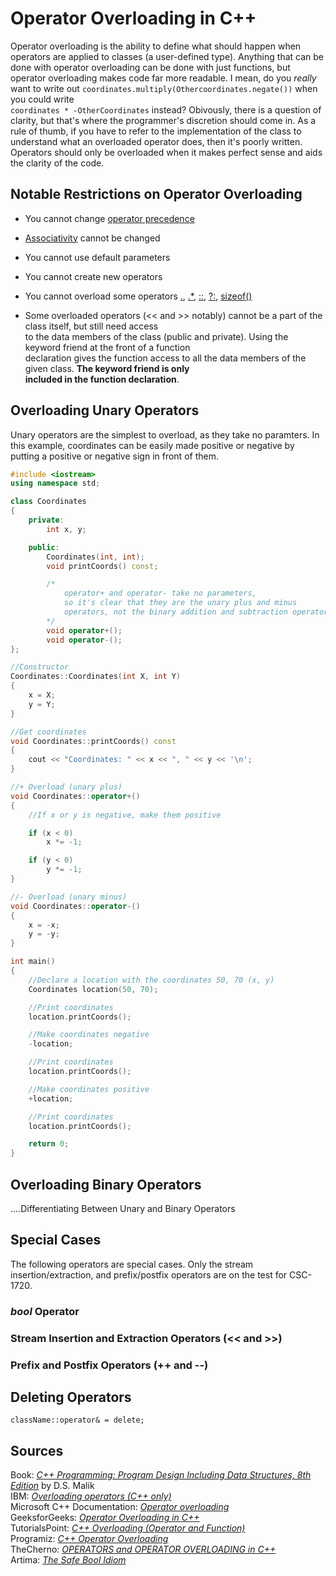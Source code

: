 # Operator Overloading in C++
Operator overloading is the ability to define what should happen when operators are applied to classes (a user-defined type). Anything that can be done with operator
overloading can be done with just functions, but operator overloading makes code far more readable. I mean, do you _really_ 
want to write out `coordinates.multiply(Othercoordinates.negate())` when you could write <br /> `coordinates * -OtherCoordinates` instead? Obivously, there is a question of clarity, 
but that's where the programmer's discretion should come in. As a rule of thumb, if you have to refer to the implementation of the class
to understand what an overloaded operator does, then it's poorly written. Operators should only be overloaded when it makes perfect sense and aids the clarity of the code.

## Notable Restrictions on Operator Overloading <br />
- You cannot change [operator precedence](https://www.ibm.com/docs/en/zos/2.4.0?topic=operators-operator-precedence-associativity) <br />
- [Associativity](https://www.ibm.com/docs/en/zos/2.4.0?topic=operators-operator-precedence-associativity) cannot be changed  <br />
- You cannot use default parameters <br />
- You cannot create new operators <br />
- You cannot overload some operators [.](https://docs.microsoft.com/en-us/cpp/cpp/member-access-operators-dot-and?view=msvc-160), [.*](https://docs.microsoft.com/en-us/cpp/cpp/pointer-to-member-operators-dot-star-and-star?view=msvc-160), [::](https://docs.microsoft.com/en-us/cpp/cpp/scope-resolution-operator?view=msvc-160), [?:](https://docs.microsoft.com/en-us/cpp/cpp/conditional-operator-q?view=msvc-160), [sizeof()](https://docs.microsoft.com/en-us/cpp/cpp/sizeof-operator?view=msvc-160)
		
- Some overloaded operators (<< and >> notably) cannot be a part of the class itself, but still need access <br /> 
  to the data members of the class (public and private). Using the keyword friend at the front of a function  <br />
  declaration gives the function access to all the data members of the given class. **The keyword friend is only   <br />
  included in the function declaration**.  <br />


## Overloading Unary Operators
Unary operators are the simplest to overload, as they take no paramters. In this example, coordinates can be easily made positive or negative by putting a
positive or negative sign in front of them.

```C++
#include <iostream>
using namespace std;

class Coordinates
{
    private:
        int x, y;

    public:
        Coordinates(int, int);
        void printCoords() const;

        /*
            operator+ and operator- take no parameters,
            so it's clear that they are the unary plus and minus
            operators, not the binary addition and subtraction operators
        */
        void operator+();
        void operator-();
};

//Constructor
Coordinates::Coordinates(int X, int Y)
{
    x = X;
    y = Y;
}

//Get coordinates
void Coordinates::printCoords() const
{
    cout << "Coordinates: " << x << ", " << y << '\n';
}

//+ Overload (unary plus)
void Coordinates::operator+()
{
    //If x or y is negative, make them positive

    if (x < 0)
        x *= -1;

    if (y < 0)
        y *= -1;
}

//- Overload (unary minus)
void Coordinates::operator-()
{
    x = -x;
    y = -y;
}

int main()
{
    //Declare a location with the coordinates 50, 70 (x, y)
    Coordinates location(50, 70);

    //Print coordinates
    location.printCoords();

    //Make coordinates negative
    -location;

    //Print coordinates
    location.printCoords();

    //Make coordinates positive
    +location;

    //Print coordinates
    location.printCoords();

    return 0;
}
```


## Overloading Binary Operators
....Differentiating Between Unary and Binary Operators


## Special Cases
The following operators are special cases. Only the stream insertion/extraction, and prefix/postfix operators are on the test for CSC-1720.

### _bool_ Operator

### Stream Insertion and Extraction Operators (<< and >>)


### Prefix and Postfix Operators (++ and --)


## Deleting Operators
`className::operator& = delete;`


## Sources
Book: [_C++ Programming: Program Design Including Data Structures, 8th Edition_](https://www.amazon.com/Programming-Program-Design-Including-Structures/dp/1337117560) by D.S. Malik <br />
IBM: [_Overloading operators (C++ only)_](https://www.ibm.com/docs/en/zos/2.4.0?topic=only-overloading-operators-c) <br />
Microsoft C++ Documentation: [_Operator overloading_](https://docs.microsoft.com/en-us/cpp/cpp/operator-overloading?view=msvc-160) <br />
GeeksforGeeks: [_Operator Overloading in C++_](https://www.geeksforgeeks.org/operator-overloading-c/) <br />
TutorialsPoint: [_C++ Overloading (Operator and Function)_](https://www.tutorialspoint.com/cplusplus/cpp_overloading.htm) <br />
Programiz: [_C++ Operator Overloading_](https://www.programiz.com/cpp-programming/operator-overloading) <br />
TheCherno: [_OPERATORS and OPERATOR OVERLOADING in C++_](https://www.youtube.com/watch?v=mS9755gF66w) <br />
Artima: [_The Safe Bool Idiom_](https://www.artima.com/articles/the-safe-bool-idiom) <br />
